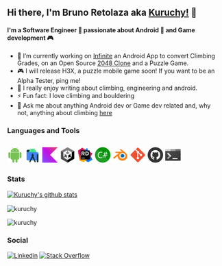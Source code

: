 ## Hi there, I'm Bruno Retolaza aka [Kuruchy!](https://kuruchy.github.io) 👋
#### I'm a Software Engineer 🤖 passionate about Android 📱 and Game development 🎮

- 🔭 I’m currently working on [Infinite](https://github.com/Kuruchy/Infinite) an Android App to convert Climbing Grades, on an Open Source [2048 Clone](https://github.com/Kuruchy/2048) and a Puzzle Game.
- 🎮 I will release H3X, a puzzle mobile game soon! If you want to be an Alpha Tester, ping me!
- 🌱 I really enjoy writing about climbing, engineering and android.
- ⚡ Fun fact: I love climbing and bouldering
- 💬 Ask me about anything Android dev or Game dev related and, why not, anything about climbing [here](https://github.com/kuruchy/kuruchy/issues)

### **Languages and Tools**
<code><img height="36" src="https://raw.githubusercontent.com/github/explore/80688e429a7d4ef2fca1e82350fe8e3517d3494d/topics/android/android.png"></code>
<code><img height="36" src="https://raw.githubusercontent.com/Kuruchy/Kuruchy/master/data/android_stdudio.svg"></code>
<code><img height="36" src="https://raw.githubusercontent.com/github/explore/80688e429a7d4ef2fca1e82350fe8e3517d3494d/topics/kotlin/kotlin.png"></code>
<code><img height="36" src="https://raw.githubusercontent.com/Kuruchy/Kuruchy/master/data/unity.png"></code>
<code><img height="36" src="https://raw.githubusercontent.com/Kuruchy/Kuruchy/master/data/rider.png"></code>
<code><img height="36" src="https://raw.githubusercontent.com/github/explore/80688e429a7d4ef2fca1e82350fe8e3517d3494d/topics/csharp/csharp.png"></code>
<code><img height="36" src="https://raw.githubusercontent.com/Kuruchy/Kuruchy/master/data/blender.png"></code>
<code><img height="36" src="https://raw.githubusercontent.com/Kuruchy/Kuruchy/master/data/git.svg"></code>
<code><img height="36" src="https://raw.githubusercontent.com/Kuruchy/Kuruchy/master/data/github.png"></code>
<code><img height="36" src="https://raw.githubusercontent.com/Kuruchy/Kuruchy/master/data/windows_terminal.png"></code>
---

### **Stats**
<a href="https://github.com/anuraghazra/github-readme-stats">
  <img align="center" src="https://github-readme-stats.anuraghazra1.vercel.app/api?username=kuruchy&show_icons=true&theme=gruvbox&include_all_commits=true&count_private=true" alt="Kuruchy's github stats" />
</a>

<p><img align="center" src="https://github-readme-streak-stats.herokuapp.com/?user=kuruchy&theme=gruvbox" alt="kuruchy" /></p>
<p><img align="center" src="https://github-profile-trophy.vercel.app/?username=kuruchy&theme=gruvbox&row=2&column=3&rank=SECRET,S,SS,SSS,A,AA,AAA" alt="kuruchy" /></p>

### **Social**
[![Linkedin](https://img.shields.io/badge/-LinkedIn-222222?style=for-the-badge&logo=Linkedin&logoColor=white&link=https://www.linkedin.com/in/bruno-retolaza/)](https://www.linkedin.com/in/bruno-retolaza/)
[![Stack Overflow](https://img.shields.io/badge/-Stack%20Overflow-222222?style=for-the-badge&logo=stack-overflow&logoColor=white&link=https://stackoverflow.com/users/8567562/kuruchy)](https://stackoverflow.com/users/8567562/kuruchy)
